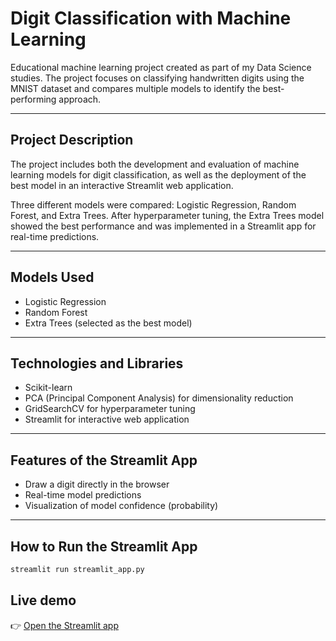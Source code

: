 # Digit Classification with Machine Learning

Educational machine learning project created as part of my Data Science studies. The project focuses on classifying handwritten digits using the MNIST dataset and compares multiple models to identify the best-performing approach.

---

## Project Description

The project includes both the development and evaluation of machine learning models for digit classification, as well as the deployment of the best model in an interactive Streamlit web application.

Three different models were compared: Logistic Regression, Random Forest, and Extra Trees. After hyperparameter tuning, the Extra Trees model showed the best performance and was implemented in a Streamlit app for real-time predictions.

---

## Models Used

- Logistic Regression
- Random Forest
- Extra Trees (selected as the best model)

---

## Technologies and Libraries

- Scikit-learn
- PCA (Principal Component Analysis) for dimensionality reduction
- GridSearchCV for hyperparameter tuning
- Streamlit for interactive web application

---

## Features of the Streamlit App

- Draw a digit directly in the browser
- Real-time model predictions
- Visualization of model confidence (probability)

---

## How to Run the Streamlit App

```bash
streamlit run streamlit_app.py
```

## Live demo
👉 [Open the Streamlit app](https://ds24ml-8r59cjjwdshqsdstsrp7ig.streamlit.app)

